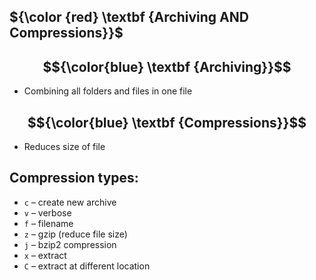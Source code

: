 ## ${\color {red} \textbf {Archiving AND Compressions}}$

## $${\color{blue} \textbf {Archiving}}$$
- Combining all folders and files in one file

## $${\color{blue} \textbf {Compressions}}$$
- Reduces size of file

## Compression types:

* `c` – create new archive
* `v` – verbose
* `f` – filename
* `z` – gzip (reduce file size)
* `j` – bzip2 compression
* `x` – extract
* `C` – extract at different location
  
